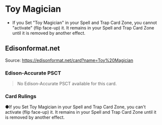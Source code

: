 # Toy Magician

*   If you Set "Toy Magician" in your Spell and Trap Card Zone, you cannot "activate" (flip face-up) it. It remains in your Spell and Trap Card Zone until it is removed by another effect.

## Edisonformat.net

Source: https://edisonformat.net/card?name=Toy%20Magician

### Edison-Accurate PSCT

> No Edison-Accurate PSCT available for this card.

### Card Rulings

●If you Set Toy Magician in your Spell and Trap Card Zone, you can't activate (flip face-up) it. It remains in your Spell and Trap Card Zone until it is removed by another effect.
            